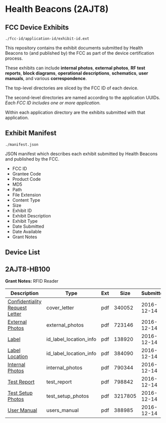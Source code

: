 # Health Beacons (2AJT8)
## FCC Device Exhibits

```
./fcc-id/application-id/exhibit-id.ext
```

This repository contains the exhibit documents submitted by Health Beacons to (and published by) the FCC as part of the device certification process.

These exhibits can include **internal photos**, **external photos**, **RF test reports**, **block diagrams**, **operational descriptions**, **schematics**, **user manuals**, and various **correspondence**.

The top-level directories are sliced by the FCC ID of each device.

The second-level directories are named according to the application UUIDs. *Each FCC ID includes one or more application.*

Within each application directory are the exhibits submitted with that application. 

## Exhibit Manifest

```
./manifest.json
```

JSON manifest which describes each exhibit submitted by Health Beacons and published by the FCC.

- FCC ID
- Grantee Code
- Product Code
- MD5
- Path
- File Extension
- Content Type
- Size
- Exhibit ID
- Exhibit Description
- Exhibit Type
- Date Submitted
- Date Available
- Grant Notes

## Device List
## 2AJT8-HB100
**Grant Notes:** RFID Reader

| Description | Type | Ext | Size | Submitted | Available |
| ----------- | ---- | --- | ---- | --------- | --------- |
| [Confidentiality Request Letter](2AJT8-HB100/6aae4ded1e7148325cf89ae21cc07a66/3228090.pdf) | cover_letter | pdf | 340052 | 2016-12-14 | 2016-12-15 |
| [External Photos](2AJT8-HB100/6aae4ded1e7148325cf89ae21cc07a66/3228086.pdf) | external_photos | pdf | 723146 | 2016-12-14 | 2016-12-15 |
| [Label](2AJT8-HB100/6aae4ded1e7148325cf89ae21cc07a66/3228087.pdf) | id_label_location_info | pdf | 138920 | 2016-12-14 | 2016-12-15 |
| [Label Location](2AJT8-HB100/6aae4ded1e7148325cf89ae21cc07a66/3228088.pdf) | id_label_location_info | pdf | 384090 | 2016-12-14 | 2016-12-15 |
| [Internal Photos](2AJT8-HB100/6aae4ded1e7148325cf89ae21cc07a66/3228089.pdf) | internal_photos | pdf | 790344 | 2016-12-14 | 2017-05-14 |
| [Test Report](2AJT8-HB100/6aae4ded1e7148325cf89ae21cc07a66/3228093.pdf) | test_report | pdf | 798842 | 2016-12-14 | 2016-12-15 |
| [Test Setup Photos](2AJT8-HB100/6aae4ded1e7148325cf89ae21cc07a66/3228094.pdf) | test_setup_photos | pdf | 3217805 | 2016-12-14 | 2016-12-15 |
| [User Manual](2AJT8-HB100/6aae4ded1e7148325cf89ae21cc07a66/3228095.pdf) | users_manual | pdf | 388985 | 2016-12-14 | 2017-05-14 |
